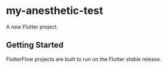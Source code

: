 # my-anesthetic-test

A new Flutter project.

## Getting Started

FlutterFlow projects are built to run on the Flutter _stable_ release.
